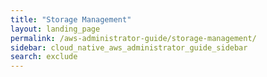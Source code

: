 ```yaml
---
title: "Storage Management"
layout: landing_page
permalink: /aws-administrator-guide/storage-management/
sidebar: cloud_native_aws_administrator_guide_sidebar
search: exclude
---
```

